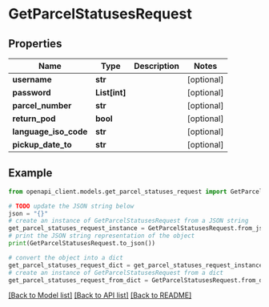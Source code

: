 # GetParcelStatusesRequest


## Properties

Name | Type | Description | Notes
------------ | ------------- | ------------- | -------------
**username** | **str** |  | [optional] 
**password** | **List[int]** |  | [optional] 
**parcel_number** | **str** |  | [optional] 
**return_pod** | **bool** |  | [optional] 
**language_iso_code** | **str** |  | [optional] 
**pickup_date_to** | **str** |  | [optional] 

## Example

```python
from openapi_client.models.get_parcel_statuses_request import GetParcelStatusesRequest

# TODO update the JSON string below
json = "{}"
# create an instance of GetParcelStatusesRequest from a JSON string
get_parcel_statuses_request_instance = GetParcelStatusesRequest.from_json(json)
# print the JSON string representation of the object
print(GetParcelStatusesRequest.to_json())

# convert the object into a dict
get_parcel_statuses_request_dict = get_parcel_statuses_request_instance.to_dict()
# create an instance of GetParcelStatusesRequest from a dict
get_parcel_statuses_request_from_dict = GetParcelStatusesRequest.from_dict(get_parcel_statuses_request_dict)
```
[[Back to Model list]](../README.md#documentation-for-models) [[Back to API list]](../README.md#documentation-for-api-endpoints) [[Back to README]](../README.md)


